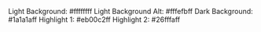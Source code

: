 Light Background: #ffffffff
Light Background Alt: #fffefbff
Dark Background: #1a1a1aff
Highlight 1: #eb00c2ff
Highlight 2: #26fffaff
